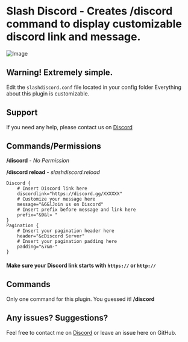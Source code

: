# Slash Discord - Creates /discord command to display customizable discord link and message.
![Image](https://cdn.discordapp.com/attachments/529496121790169119/549811951450980362/b42318a6b4d89a607035038d5d31ba9c.png)
## Warning! Extremely simple.
Edit the `slashdiscord.conf` file located in your config folder
Everything about this plugin is customizable.

## Support
If you need any help, please contact us on [Discord](https://discord.gg/mGgfyaS)

## Commands/Permissions
**/discord** - *No Permission*

**/discord reload** - *slashdiscord.reload*
```
Discord {
    # Insert Discord link here
    discordlink="https://discord.gg/XXXXXX"
    # Customize your message here
    message="&6&lJoin us on Discord"
    # Insert prefix before message and link here
    prefix="&9&l» "
}
Pagination {
    # Insert your pagination header here
    header="&cDiscord Server"
    # Insert your pagination padding here
    padding="&7&m-"
}
```
#### Make sure your Discord link starts with `https://` or `http://`

## Commands
Only one command for this plugin. You guessed it! **/discord**

## Any issues? Suggestions?
Feel free to contact me on [Discord](https://discord.gg/mGgfyaS) or leave an issue here on GitHub.
